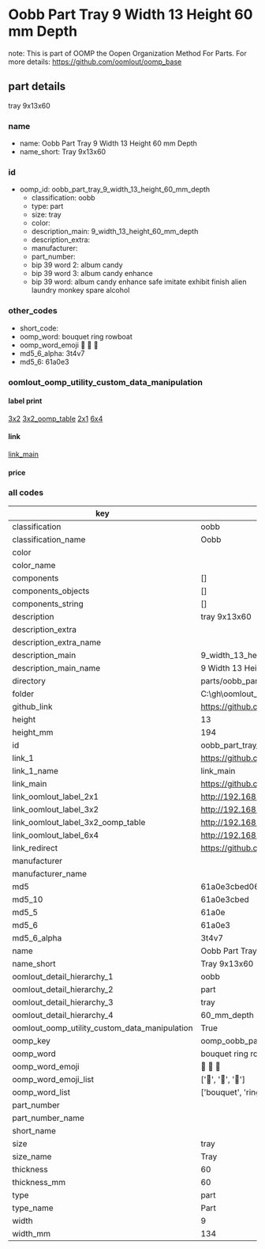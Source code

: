 # Oobb Part Tray 9 Width 13 Height 60 mm Depth  

note: This is part of OOMP the Oopen Organization Method For Parts. For more details: https://github.com/oomlout/oomp_base

##  part details
  



tray 9x13x60



### name
* name: Oobb Part Tray 9 Width 13 Height 60 mm Depth
* name_short: Tray 9x13x60 
### id
* oomp_id: oobb_part_tray_9_width_13_height_60_mm_depth
  * classification: oobb
  * type: part
  * size: tray
  * color: 
  * description_main: 9_width_13_height_60_mm_depth
  * description_extra: 
  * manufacturer: 
  * part_number: 
  * bip 39 word 2: album candy
  * bip 39 word 3: album candy enhance
  * bip 39 word: album candy enhance safe imitate exhibit finish alien laundry monkey spare alcohol

### other_codes
* short_code: 
* oomp_word: bouquet ring rowboat
* oomp_word_emoji :bouquet: :ring: :rowboat:
* md5_6_alpha: 3t4v7
* md5_6: 61a0e3






### oomlout_oomp_utility_custom_data_manipulation
#### label print
[3x2](http://192.168.1.245:1112/?label=oomp%203t4v7)
[3x2_oomp_table](http://192.168.1.108:1112/?label=oomp%203t4v7)
[2x1](http://192.168.1.242:1112/?label=oomp%203t4v7)
[6x4](http://192.168.1.55:1112/?label=oomp%203t4v7)    

#### link

[link_main](https://github.com/oomlout/oomlout_oobb_version_4_generated_parts/tree/main/navigation_oomp/oobb/part/tray/9_width_13_height_60_mm_depth/part)                              

#### price







### all codes 
| key | value |  
| --- | --- |  
| classification | oobb |  
| classification_name | Oobb |  
| color |  |  
| color_name |  |  
| components | [] |  
| components_objects | [] |  
| components_string | [] |  
| description | tray 9x13x60 |  
| description_extra |  |  
| description_extra_name |  |  
| description_main | 9_width_13_height_60_mm_depth |  
| description_main_name | 9 Width 13 Height 60 mm Depth |  
| directory | parts/oobb_part_tray_9_width_13_height_60_mm_depth |  
| folder | C:\gh\oomlout_oobb_version_4_generated_parts\parts\oobb_part_tray_9_width_13_height_60_mm_depth |  
| github_link | https://github.com/oomlout/oomlout_oomp_part_src/tree/main/parts/oobb_part_tray_9_width_13_height_60_mm_depth |  
| height | 13 |  
| height_mm | 194 |  
| id | oobb_part_tray_9_width_13_height_60_mm_depth |  
| link_1 | https://github.com/oomlout/oomlout_oobb_version_4_generated_parts/tree/main/navigation_oomp/oobb/part/tray/9_width_13_height_60_mm_depth/part |  
| link_1_name | link_main |  
| link_main | https://github.com/oomlout/oomlout_oobb_version_4_generated_parts/tree/main/navigation_oomp/oobb/part/tray/9_width_13_height_60_mm_depth/part |  
| link_oomlout_label_2x1 | http://192.168.1.242:1112/?label=oomp%203t4v7 |  
| link_oomlout_label_3x2 | http://192.168.1.245:1112/?label=oomp%203t4v7 |  
| link_oomlout_label_3x2_oomp_table | http://192.168.1.108:1112/?label=oomp%203t4v7 |  
| link_oomlout_label_6x4 | http://192.168.1.55:1112/?label=oomp%203t4v7 |  
| link_redirect | https://github.com/oomlout/oomlout_oobb_version_4_generated_parts/tree/main/parts/oobb_tray_09_13_60 |  
| manufacturer |  |  
| manufacturer_name |  |  
| md5 | 61a0e3cbed064ae13e38bbe09508502f |  
| md5_10 | 61a0e3cbed |  
| md5_5 | 61a0e |  
| md5_6 | 61a0e3 |  
| md5_6_alpha | 3t4v7 |  
| name | Oobb Part Tray 9 Width 13 Height 60 mm Depth |  
| name_short | Tray 9x13x60  |  
| oomlout_detail_hierarchy_1 | oobb |  
| oomlout_detail_hierarchy_2 | part |  
| oomlout_detail_hierarchy_3 | tray |  
| oomlout_detail_hierarchy_4 | 60_mm_depth |  
| oomlout_oomp_utility_custom_data_manipulation | True |  
| oomp_key | oomp_oobb_part_tray_9_width_13_height_60_mm_depth |  
| oomp_word | bouquet ring rowboat |  
| oomp_word_emoji | :bouquet: :ring: :rowboat: |  
| oomp_word_emoji_list | [':bouquet:', ':ring:', ':rowboat:'] |  
| oomp_word_list | ['bouquet', 'ring', 'rowboat'] |  
| part_number |  |  
| part_number_name |  |  
| short_name |  |  
| size | tray |  
| size_name | Tray |  
| thickness | 60 |  
| thickness_mm | 60 |  
| type | part |  
| type_name | Part |  
| width | 9 |  
| width_mm | 134 |  

